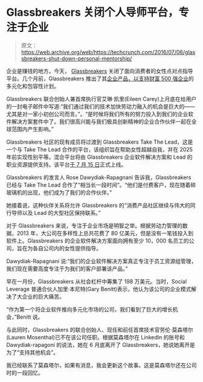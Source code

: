 # Glassbreakers 关闭个人导师平台，专注于企业 

> 原文：<https://web.archive.org/web/https://techcrunch.com/2016/07/06/glassbreakers-shut-down-personal-mentorship/>

企业是赚钱的地方。今天， [Glassbreakers](https://web.archive.org/web/20221006081918/https://www.glassbreakers.co/) 关闭了面向消费者的女性点对点指导平台。几个月前，Glassbreakers 推出了其[企业产品，以支持财富 500 强企业](https://web.archive.org/web/20221006081918/https://beta.techcrunch.com/2015/09/10/glassbreakers-is-launching-enterprise-software-for-diversity/)的多元化和包容性计划。

Glassbreakers 联合创始人兼首席执行官艾琳·凯里(Eileen Carey)上月底在给用户的一封电子邮件中写道:“我们通过我们的技术加快劳动力融入的机会是巨大的——尤其是对一家小初创公司而言。”。“是时候将我们所有的努力投入到我们的企业软件解决方案套件中了。我们很高兴能与我们极具创新精神的企业合作伙伴一起在全球范围内产生影响。”

Glassbreakers 社区的现有成员将过渡到 Glassbreakers Take The Lead，这是一个与 Take The Lead 合作的平台，该组织旨在帮助女性超越自我，并在 2025 年前实现性别平等。混合平台将由 Glassbreakers 企业软件解决方案和 Lead 的职业资源提供支持。该平台[于 7 月 15 日](https://web.archive.org/web/20221006081918/https://takethelead.glassbreakers.co/request_invite)正式上线。

Glassbreakers 的发言人 Rose Dawydiak-Rapagnani 告诉我，Glassbreakers 已经与 Take The Lead 合作了“相当长一段时间”。“他们是付费客户，现在随着碎玻璃机的出现，他们成为了我们的合作伙伴。”

她接着说，这种伙伴关系将允许 Glassbreakers 的“消费产品社区继续与伟大的同行导师以及 Lead 的大型社区保持联系。”

对于 Glassbreakers 来说，专注于企业市场是明智之举。根据劳动力管理的数据，2013 年，大公司在多样性上总共花费了 80 亿美元，但是没有一笔钱投入到软件上。Glassbreakers 的企业软件解决方案面向拥有至少 10，000 名员工的公司，旨在为各自公司内的女性提供指导。

Dawydiak-Rapagnani 说:“我们的企业软件解决方案真正专注于员工资源组管理，我们现在需要高度专注于为我们的客户部署该产品。”

早在一月份，Glassbreakers 从社会杠杆中筹集了 198 万美元。当时，Social Leverage 普通合伙人加里·本尼特(Gary Benitt)表示，他认为该公司的企业模式解决了大企业的巨大痛苦。

“作为第一个将企业软件推向多元化市场的公司，我们看到了巨大的增长机会，”Benitt 说。

与此同时，Glassbreakers 的联合创始人、现任和前任首席技术官劳伦·莫森塔尔(Lauren Mosenthal)已不在该公司任职。根据莫森塔尔在 LinkedIn 的账号和 Dawydiak-rapagoni 的说法，她在 6 月底离开了 Glassbreakers，她说她离开是为了“支持其他机会”。

我已经联系了莫森塔尔，如果有消息，我会更新这个故事。这是莫森塔尔还在公司时的一段回忆。